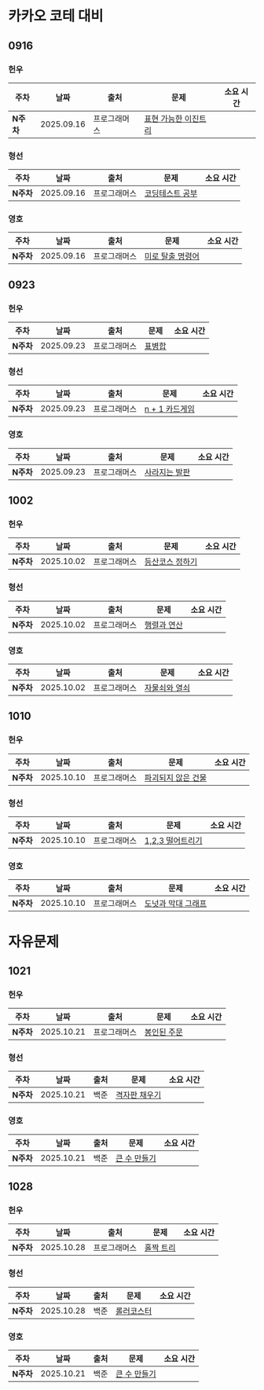 # 카카오 코테 대비

## 0916

<h3>헌우</h3>

|주차|날짜|출처|문제|소요 시간|
|--|--|--|--|--|
|**N주차** |2025.09.16|프로그래머스|[표현 가능한 이진트리](https://school.programmers.co.kr/learn/courses/30/lessons/150367)|


<h3>형선</h3>

|주차|날짜|출처|문제|소요 시간|
|--|--|--|--|--|
|**N주차** |2025.09.16|프로그래머스|[코딩테스트 공부](https://school.programmers.co.kr/learn/courses/30/lessons/118668)|



<h3>영호</h3>

|주차|날짜|출처|문제|소요 시간|
|--|--|--|--|--|
|**N주차** |2025.09.16|프로그래머스|[미로 탈출 명령어](https://school.programmers.co.kr/learn/courses/30/lessons/150365)|

## 0923

<h3>헌우</h3>

|주차|날짜|출처|문제|소요 시간|
|--|--|--|--|--|
|**N주차** |2025.09.23|프로그래머스|[표병합](https://school.programmers.co.kr/learn/courses/30/lessons/150366)|


<h3>형선</h3>

|주차|날짜|출처|문제|소요 시간|
|--|--|--|--|--|
|**N주차** |2025.09.23|프로그래머스|[n + 1 카드게임](https://school.programmers.co.kr/learn/courses/30/lessons/258707)|



<h3>영호</h3>

|주차|날짜|출처|문제|소요 시간|
|--|--|--|--|--|
|**N주차** |2025.09.23|프로그래머스|[사라지는 발판](https://school.programmers.co.kr/learn/courses/30/lessons/92345)|


## 1002

<h3>헌우</h3>

|주차|날짜|출처|문제|소요 시간|
|--|--|--|--|--|
|**N주차** |2025.10.02|프로그래머스|[등산코스 정하기](https://school.programmers.co.kr/learn/courses/30/lessons/118669)|


<h3>형선</h3>

|주차|날짜|출처|문제|소요 시간|
|--|--|--|--|--|
|**N주차** |2025.10.02|프로그래머스|[행렬과 연산](https://school.programmers.co.kr/learn/courses/30/lessons/118670)|



<h3>영호</h3>

|주차|날짜|출처|문제|소요 시간|
|--|--|--|--|--|
|**N주차** |2025.10.02|프로그래머스|[자물쇠와 열쇠](https://school.programmers.co.kr/learn/courses/30/lessons/60059)|

## 1010

<h3>헌우</h3>

|주차|날짜|출처|문제|소요 시간|
|--|--|--|--|--|
|**N주차** |2025.10.10|프로그래머스|[파괴되지 않은 건물](https://school.programmers.co.kr/learn/courses/30/lessons/92344)|


<h3>형선</h3>

|주차|날짜|출처|문제|소요 시간|
|--|--|--|--|--|
|**N주차** |2025.10.10|프로그래머스|[1,2,3 떨어트리기](https://school.programmers.co.kr/learn/courses/30/lessons/150364)|



<h3>영호</h3>

|주차|날짜|출처|문제|소요 시간|
|--|--|--|--|--|
|**N주차** |2025.10.10|프로그래머스|[도넛과 막대 그래프](https://school.programmers.co.kr/learn/courses/30/lessons/258711)|


# 자유문제

## 1021
<h3>헌우</h3>

|주차|날짜|출처|문제|소요 시간|
|--|--|--|--|--|
|**N주차** |2025.10.21|프로그래머스|[봉인된 주문](https://school.programmers.co.kr/learn/courses/30/lessons/389481)|


<h3>형선</h3>

|주차|날짜|출처|문제|소요 시간|
|--|--|--|--|--|
|**N주차** |2025.10.21|백준|[격자판 채우기](https://www.acmicpc.net/problem/1648)|



<h3>영호</h3>

|주차|날짜|출처|문제|소요 시간|
|--|--|--|--|--|
|**N주차** |2025.10.21|백준|[큰 수 만들기](https://www.acmicpc.net/problem/16496)|

## 1028
<h3>헌우</h3>

|주차|날짜|출처|문제|소요 시간|
|--|--|--|--|--|
|**N주차** |2025.10.28|프로그래머스|[홀짝 트리](https://school.programmers.co.kr/learn/courses/30/lessons/388354)|


<h3>형선</h3>

|주차|날짜|출처|문제|소요 시간|
|--|--|--|--|--|
|**N주차** |2025.10.28|백준|[롤러코스터](https://www.acmicpc.net/problem/2873)|



<h3>영호</h3>

|주차|날짜|출처|문제|소요 시간|
|--|--|--|--|--|
|**N주차** |2025.10.21|백준|[큰 수 만들기](https://www.acmicpc.net/problem/16496)|
